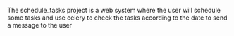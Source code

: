 The schedule_tasks project is a web system where the user will schedule some tasks and use celery to check the tasks according to the date to send a message to the user
